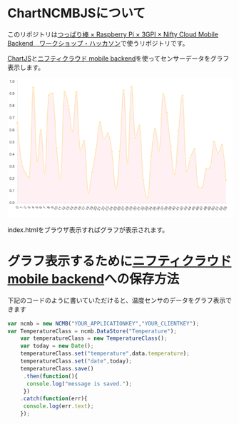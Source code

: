 # ChartNCMBJSについて

このリポジトリは[つっぱり棒 × Raspberry Pi × 3GPI × Nifty Cloud Mobile Backend　ワークショップ・ハッカソン](https://ouch-hack.doorkeeper.jp/events/45161)で使うリポジトリです。

[ChartJS](http://www.chartjs.org/)と[ニフティクラウド mobile backend](http://mb.cloud.nifty.com/)を使ってセンサーデータをグラフ表示します。

![chart](https://github.com/hounenhounen/ChartNcmbJs/blob/master/chart.png)

index.htmlをブラウザ表示すればグラフが表示されます。

# グラフ表示するために[ニフティクラウド mobile backend](http://mb.cloud.nifty.com/)への保存方法

下記のコードのように書いていただけると、温度センサのデータをグラフ表示できます

```js
var ncmb = new NCMB("YOUR_APPLICATIONKEY","YOUR_CLIENTKEY");
var TemperatureClass = ncmb.DataStore("Temperature");
    var temperatureClass = new TemperatureClass();
    var today = new Date();
    temperatureClass.set("temperature",data.temperature);
    temperatureClass.set("date",today);
    temperatureClass.save()
     .then(function(){
      console.log("message is saved.");
     })
    .catch(function(err){
     console.log(err.text);
    });
```
